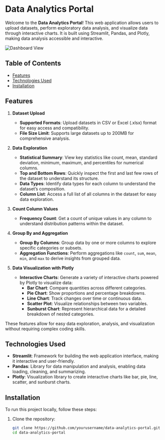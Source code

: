 # Data Analytics Portal

Welcome to the **Data Analytics Portal**! This web application allows users to upload datasets, perform exploratory data analysis, and visualize data through interactive charts. It is built using Streamlit, Pandas, and Plotly, making data analysis accessible and interactive.

![Dashboard View](https://github.com/user-attachments/assets/924c6458-8c4d-43f8-b1a9-7ed05750bfc4)



## Table of Contents
- [Features](#features)
- [Technologies Used](#technologies-used)
- [Installation](#installation)

## Features

1. **Dataset Upload**
   - **Supported Formats**: Upload datasets in CSV or Excel (.xlsx) format for easy access and compatibility.
   - **File Size Limit**: Supports large datasets up to 200MB for comprehensive analysis.

2. **Data Exploration**
   - **Statistical Summary**: View key statistics like count, mean, standard deviation, minimum, maximum, and percentiles for numerical columns.
   - **Top and Bottom Rows**: Quickly inspect the first and last few rows of the dataset to understand its structure.
   - **Data Types**: Identify data types for each column to understand the dataset’s composition.
   - **Column List**: Access a full list of all columns in the dataset for easy data exploration.

3. **Count Column Values**
   - **Frequency Count**: Get a count of unique values in any column to understand distribution patterns within the dataset.

4. **Group By and Aggregation**
   - **Group By Columns**: Group data by one or more columns to explore specific categories or subsets.
   - **Aggregation Functions**: Perform aggregations like `count`, `sum`, `mean`, `min`, and `max` to derive insights from grouped data.

5. **Data Visualization with Plotly**
   - **Interactive Charts**: Generate a variety of interactive charts powered by Plotly to visualize data:
     - **Bar Chart**: Compare quantities across different categories.
     - **Pie Chart**: Show proportions and percentage breakdowns.
     - **Line Chart**: Track changes over time or continuous data.
     - **Scatter Plot**: Visualize relationships between two variables.
     - **Sunburst Chart**: Represent hierarchical data for a detailed breakdown of nested categories.

These features allow for easy data exploration, analysis, and visualization without requiring complex coding skills.

## Technologies Used

- **Streamlit**: Framework for building the web application interface, making it interactive and user-friendly.
- **Pandas**: Library for data manipulation and analysis, enabling data loading, cleaning, and summarizing.
- **Plotly**: Visualization library to create interactive charts like bar, pie, line, scatter, and sunburst charts.

## Installation

To run this project locally, follow these steps:

1. Clone the repository:
   ```bash
   git clone https://github.com/yourusername/data-analytics-portal.git
   cd data-analytics-portal
